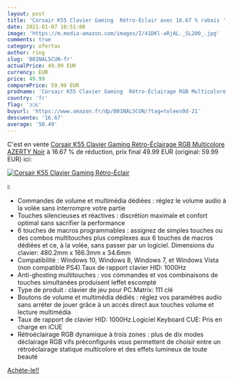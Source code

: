 ```yaml
---
layout: post
title: 'Corsair K55 Clavier Gaming  Rétro-Éclair avec 16.67 % rabais '
date: 2021-01-07 10:51:00
image: 'https://m.media-amazon.com/images/I/41DKl-aRjAL._SL200_.jpg'
comments: true
category: ofertas
author: ring
slug: 'B01NAL5CUN-fr'
actualPrice: 49.99 EUR
currency: EUR
price: 49.99
comparePrice: 59.99 EUR
prodname: 'Corsair K55 Clavier Gaming  Rétro-Éclairage RGB Multicolore  AZERTY  Noir'
country: 'fr'
flag: '🇫🇷'
buyurl: 'https://www.amazon.fr/dp/B01NAL5CUN/?tag=tolees0d-21'
descuento: '16.67'
average: '50.49'
---
```


C'est en vente [Corsair K55 Clavier Gaming  Rétro-Éclairage RGB Multicolore  AZERTY  Noir](https://www.amazon.fr/dp/B01NAL5CUN/?tag=tolees0d-21)  à  16.67 % de réduction, prix final  49.99 EUR (original: 59.99 EUR) ici:

[![Corsair K55 Clavier Gaming  Rétro-Éclair](https://m.media-amazon.com/images/I/41DKl-aRjAL._SL200_.jpg)](https://www.amazon.fr/dp/B01NAL5CUN/?tag=tolees0d-21)

ℹ️:

- Commandes de volume et multimédia dédiées : réglez le volume audio à la volée sans interrompre votre partie
- Touches silencieuses et réactives : discrétion maximale et confort optimal sans sacrifier la performance
- 6 touches de macros programmables : assignez de simples touches ou des combos multitouches plus complexes aux 6 touches de macros dédiées et ce, à la volée, sans passer par un logiciel. Dimensions du clavier: 480.2mm x 166.3mm x 34.6mm
- Compatibilité : Windows 10, Windows 8, Windows 7, et Windows Vista (non compatible PS4).Taux de rapport clavier HID: 1000Hz
- Anti-ghosting multitouches : vos commandes et vos combinaisons de touches simultanées produisent leffet escompté
- Type de produit : clavier de jeu pour PC.Matrix: 111 clé
- Boutons de volume et multimédia dédiés : réglez vos paramétres audio sans arréter de jouer grâce à un accés direct aux touches volume et lecture multimédia
- Taux de rapport de clavier HID: 1000Hz.Logiciel Keyboard CUE: Pris en charge en iCUE
- Rétroéclairage RGB dynamique à trois zones : plus de dix modes déclairage RGB vifs préconfigurés vous permettent de choisir entre un rétroéclairage statique multicolore et des effets lumineux de toute beauté

[Achète-le!!](https://www.amazon.fr/dp/B01NAL5CUN/?tag=tolees0d-21)
